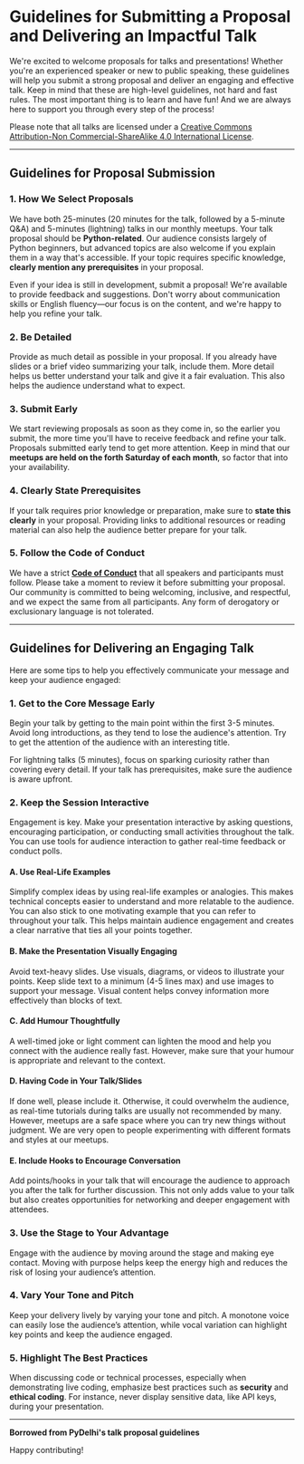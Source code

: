 # Guidelines for Submitting a Proposal and Delivering an Impactful Talk

We're excited to welcome proposals for talks and presentations! Whether you're an experienced speaker or new to public speaking, these guidelines will help you submit a strong proposal and deliver an engaging and effective talk. Keep in mind that these are high-level guidelines, not hard and fast rules. The most important thing is to learn and have fun! And we are always here to support you through every step of the process! 

Please note that all talks are licensed under a [Creative Commons Attribution-Non Commercial-ShareAlike 4.0 International License](http://creativecommons.org/licenses/by-nc-sa/4.0/).

---

## Guidelines for Proposal Submission

### 1. How We Select Proposals
We have both 25-minutes (20 minutes for the talk, followed by a 5-minute Q&A) and 5-minutes (lightning) talks in our monthly meetups. Your talk proposal should be **Python-related**. Our audience consists largely of Python beginners, but advanced topics are also welcome if you explain them in a way that's accessible. If your topic requires specific knowledge, **clearly mention any prerequisites** in your proposal.

Even if your idea is still in development, submit a proposal! We're available to provide feedback and suggestions. Don't worry about communication skills or English fluency—our focus is on the content, and we're happy to help you refine your talk.

### 2. Be Detailed
Provide as much detail as possible in your proposal. If you already have slides or a brief video summarizing your talk, include them. More detail helps us better understand your talk and give it a fair evaluation. This also helps the audience understand what to expect.

### 3. Submit Early
We start reviewing proposals as soon as they come in, so the earlier you submit, the more time you'll have to receive feedback and refine your talk. Proposals submitted early tend to get more attention. Keep in mind that our **meetups are held on the forth Saturday of each month**, so factor that into your availability.

### 4. Clearly State Prerequisites
If your talk requires prior knowledge or preparation, make sure to **state this clearly** in your proposal. Providing links to additional resources or reading material can also help the audience better prepare for your talk.

### 5. Follow the Code of Conduct
We have a strict [**Code of Conduct**](https://github.com/SciPy-India/.github) that all speakers and participants must follow. Please take a moment to review it before submitting your proposal. Our community is committed to being welcoming, inclusive, and respectful, and we expect the same from all participants. Any form of derogatory or exclusionary language is not tolerated.

---

## Guidelines for Delivering an Engaging Talk

Here are some tips to help you effectively communicate your message and keep your audience engaged:

### 1. Get to the Core Message Early
Begin your talk by getting to the main point within the first 3-5 minutes. Avoid long introductions, as they tend to lose the audience's attention. Try to get the attention of the audience with an interesting title. 

For lightning talks (5 minutes), focus on sparking curiosity rather than covering every detail. If your talk has prerequisites, make sure the audience is aware upfront.

### 2. Keep the Session Interactive
Engagement is key. Make your presentation interactive by asking questions, encouraging participation, or conducting small activities throughout the talk. You can use tools for audience interaction to gather real-time feedback or conduct polls.

#### A. Use Real-Life Examples
Simplify complex ideas by using real-life examples or analogies. This makes technical concepts easier to understand and more relatable to the audience. You can also stick to one motivating example that you can refer to throughout your talk. This helps maintain audience engagement and creates a clear narrative that ties all your points together.

#### B. Make the Presentation Visually Engaging
Avoid text-heavy slides. Use visuals, diagrams, or videos to illustrate your points. Keep slide text to a minimum (4-5 lines max) and use images to support your message. Visual content helps convey information more effectively than blocks of text.

#### C. Add Humour Thoughtfully
A well-timed joke or light comment can lighten the mood and help you connect with the audience really fast. However, make sure that your humour is appropriate and relevant to the context.

#### D. Having Code in Your Talk/Slides
If done well, please include it. Otherwise, it could overwhelm the audience, as real-time tutorials during talks are usually not recommended by many. However, meetups are a safe space where you can try new things without judgment. We are very open to people experimenting with different formats and styles at our meetups.

#### E. Include Hooks to Encourage Conversation
Add points/hooks in your talk that will encourage the audience to approach you after the talk for further discussion. This not only adds value to your talk but also creates opportunities for networking and deeper engagement with attendees.

### 3. Use the Stage to Your Advantage
Engage with the audience by moving around the stage and making eye contact. Moving with purpose helps keep the energy high and reduces the risk of losing your audience’s attention.

### 4. Vary Your Tone and Pitch
Keep your delivery lively by varying your tone and pitch. A monotone voice can easily lose the audience’s attention, while vocal variation can highlight key points and keep the audience engaged.

### 5. Highlight The Best Practices
When discussing code or technical processes, especially when demonstrating live coding, emphasize best practices such as **security** and **ethical coding**. For instance, never display sensitive data, like API keys, during your presentation.

---


__Borrowed from PyDelhi's talk proposal guidelines__


Happy contributing!
